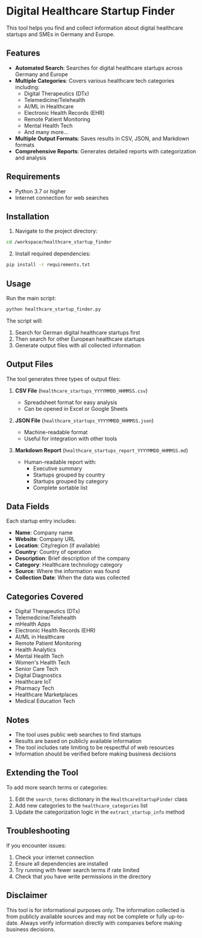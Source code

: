 # Digital Healthcare Startup Finder

This tool helps you find and collect information about digital healthcare startups and SMEs in Germany and Europe.

## Features

- **Automated Search**: Searches for digital healthcare startups across Germany and Europe
- **Multiple Categories**: Covers various healthcare tech categories including:
  - Digital Therapeutics (DTx)
  - Telemedicine/Telehealth
  - AI/ML in Healthcare
  - Electronic Health Records (EHR)
  - Remote Patient Monitoring
  - Mental Health Tech
  - And many more...
- **Multiple Output Formats**: Saves results in CSV, JSON, and Markdown formats
- **Comprehensive Reports**: Generates detailed reports with categorization and analysis

## Requirements

- Python 3.7 or higher
- Internet connection for web searches

## Installation

1. Navigate to the project directory:
```bash
cd /workspace/healthcare_startup_finder
```

2. Install required dependencies:
```bash
pip install -r requirements.txt
```

## Usage

Run the main script:
```bash
python healthcare_startup_finder.py
```

The script will:
1. Search for German digital healthcare startups first
2. Then search for other European healthcare startups
3. Generate output files with all collected information

## Output Files

The tool generates three types of output files:

1. **CSV File** (`healthcare_startups_YYYYMMDD_HHMMSS.csv`)
   - Spreadsheet format for easy analysis
   - Can be opened in Excel or Google Sheets

2. **JSON File** (`healthcare_startups_YYYYMMDD_HHMMSS.json`)
   - Machine-readable format
   - Useful for integration with other tools

3. **Markdown Report** (`healthcare_startups_report_YYYYMMDD_HHMMSS.md`)
   - Human-readable report with:
     - Executive summary
     - Startups grouped by country
     - Startups grouped by category
     - Complete sortable list

## Data Fields

Each startup entry includes:
- **Name**: Company name
- **Website**: Company URL
- **Location**: City/region (if available)
- **Country**: Country of operation
- **Description**: Brief description of the company
- **Category**: Healthcare technology category
- **Source**: Where the information was found
- **Collection Date**: When the data was collected

## Categories Covered

- Digital Therapeutics (DTx)
- Telemedicine/Telehealth
- mHealth Apps
- Electronic Health Records (EHR)
- AI/ML in Healthcare
- Remote Patient Monitoring
- Health Analytics
- Mental Health Tech
- Women's Health Tech
- Senior Care Tech
- Digital Diagnostics
- Healthcare IoT
- Pharmacy Tech
- Healthcare Marketplaces
- Medical Education Tech

## Notes

- The tool uses public web searches to find startups
- Results are based on publicly available information
- The tool includes rate limiting to be respectful of web resources
- Information should be verified before making business decisions

## Extending the Tool

To add more search terms or categories:
1. Edit the `search_terms` dictionary in the `HealthcareStartupFinder` class
2. Add new categories to the `healthcare_categories` list
3. Update the categorization logic in the `extract_startup_info` method

## Troubleshooting

If you encounter issues:
1. Check your internet connection
2. Ensure all dependencies are installed
3. Try running with fewer search terms if rate limited
4. Check that you have write permissions in the directory

## Disclaimer

This tool is for informational purposes only. The information collected is from publicly available sources and may not be complete or fully up-to-date. Always verify information directly with companies before making business decisions.